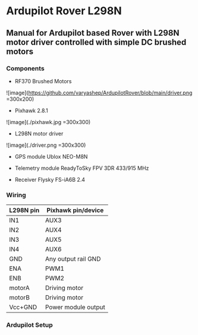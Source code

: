 # Ardupilot Rover L298N

## Manual for Ardupilot based Rover with L298N motor driver controlled with simple DC brushed motors

### Components

* RF370 Brushed Motors

![image](https://github.com/varyashep/ArdupilotRover/blob/main/driver.png =300x200)

* Pixhawk 2.8.1

![image](./pixhawk.jpg =300x300)

* L298N motor driver

![image](./driver.png =300x300)

* GPS module Ublox NEO-M8N

* Telemetry module ReadyToSky FPV 3DR 433/915 MHz 

* Receiver Flysky FS-iA6B 2.4 

### Wiring 

| L298N pin  |  Pixhawk pin/device   |
|------------|-----------------------|
|     IN1    |  AUX3                 |
|     IN2    |  AUX4                 |
|     IN3    |  AUX5                 |
|     IN4    |  AUX6                 |
|     GND    |  Any output rail GND  |
|     ENA    |  PWM1                 |
|     ENB    |  PWM2                 |
|   motorA   |  Driving motor        |
|   motorB   |  Driving motor        |
|   Vcc+GND  |  Power module output  |


### Ardupilot Setup

